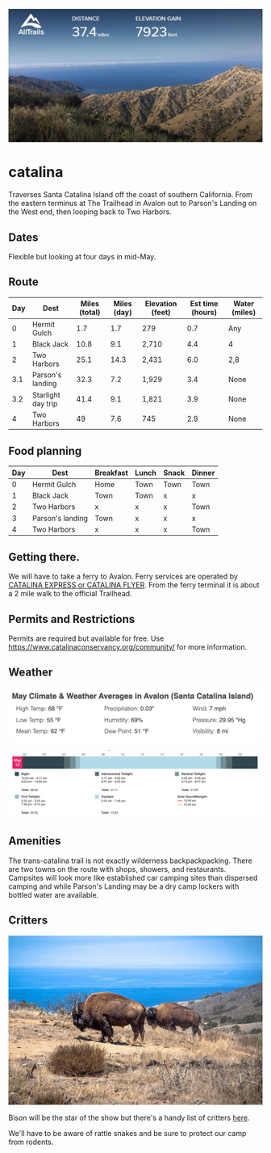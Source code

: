 ![alt](images/banner.jpeg)

# catalina

Traverses Santa Catalina Island off the coast of southern California. From the eastern terminus at The Trailhead in Avalon out to Parson's Landing on the West end, then looping back to Two Harbors.

## Dates

Flexible but looking at four days in mid-May.

## Route 


| Day | Dest| Miles (total) | Miles (day) | Elevation (feet)| Est time (hours)| Water (miles) |
|-----|--------------------|---------------|-------------|-----------|----------|-------|
| 0   | Hermit Gulch       | 1.7| 1.7| 279| 0.7| Any|
| 1   | Black Jack         | 10.8| 9.1| 2,710| 4.4| 4|
| 2   | Two Harbors        | 25.1| 14.3| 2,431| 6.0| 2,8|
| 3.1 | Parson's landing   |32.3 |7.2 |1,929 | 3.4| None|
| 3.2 | Starlight day trip |41.4 |9.1 |1,821 | 3.9| None|
|   4 | Two Harbors        |49 |7.6 |745 | 2.9| None|


## Food planning

| Day | Dest             | Breakfast | Lunch | Snack | Dinner |
|-----|------------------|-----------|-------|-------|--------|
| 0   | Hermit Gulch     | Home      | Town  | Town  | Town   |
| 1   | Black Jack       | Town      | Town  | x     | x      |
| 2   | Two Harbors      | x         | x     | x     | Town   |
| 3   | Parson's landing | Town      | x     | x     | x      |
| 4   | Two Harbors      | x         | x     | x     | Town   |

## Getting there.

We will have to take a ferry to Avalon. Ferry services are operated by [CATALINA EXPRESS or CATALINA FLYER](https://www.lovecatalina.com/island-info/get-here/passenger-ferry/). From the ferry terminal it is about a 2 mile walk to the official Trailhead.

## Permits and Restrictions

Permits are required but available for free. Use https://www.catalinaconservancy.org/community/ for more information.

## Weather

![alt](images/climate.png)

![alt](images/sunlight.png)

## Amenities

The trans-catalina trail is not exactly wilderness backpackpacking. There are two towns on the route with shops, showers, and restaurants. Campsites will look more like established car camping sites than dispersed camping and while Parson's Landing may be a dry camp lockers with bottled water are available.  

## Critters

![alt](images/bison.jpeg)

Bison will be the star of the show but there's a handy list of critters [here](https://www.catalinaconservancy.org/index.php?s=wildlife&p=animal_species).

We'll have to be aware of rattle snakes and be sure to protect our camp from rodents.

